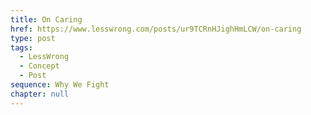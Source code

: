 ```yaml
---
title: On Caring
href: https://www.lesswrong.com/posts/ur9TCRnHJighHmLCW/on-caring
type: post
tags:
  - LessWrong
  - Concept
  - Post
sequence: Why We Fight
chapter: null
---
```


